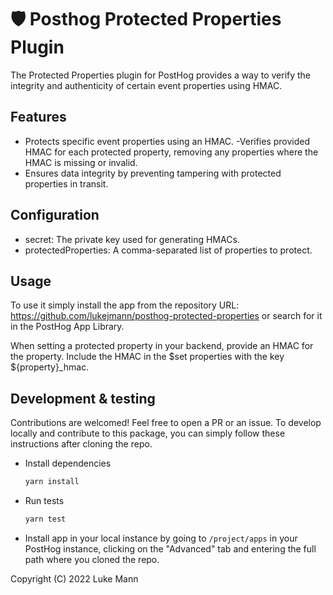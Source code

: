 # 🛡️ Posthog Protected Properties Plugin

The Protected Properties plugin for PostHog provides a way to verify the integrity and authenticity of certain event properties using HMAC.

## Features

-   Protects specific event properties using an HMAC.
    -Verifies provided HMAC for each protected property, removing any properties where the HMAC is missing or invalid.
-   Ensures data integrity by preventing tampering with protected properties in transit.

## Configuration

-   secret: The private key used for generating HMACs.
-   protectedProperties: A comma-separated list of properties to protect.

## Usage

To use it simply install the app from the repository URL: https://github.com/lukejmann/posthog-protected-properties or search for it in the PostHog App Library.

When setting a protected property in your backend, provide an HMAC for the property. Include the HMAC in the $set properties with the key ${property}\_hmac.

## Development & testing

Contributions are welcomed! Feel free to open a PR or an issue. To develop locally and contribute to this package, you can simply follow these instructions after cloning the repo.

-   Install dependencies
    ```bash
    yarn install
    ```
-   Run tests
    ```bash
    yarn test
    ```
-   Install app in your local instance by going to `/project/apps` in your PostHog instance, clicking on the "Advanced" tab and entering the full path where you cloned the repo.

Copyright (C) 2022 Luke Mann
